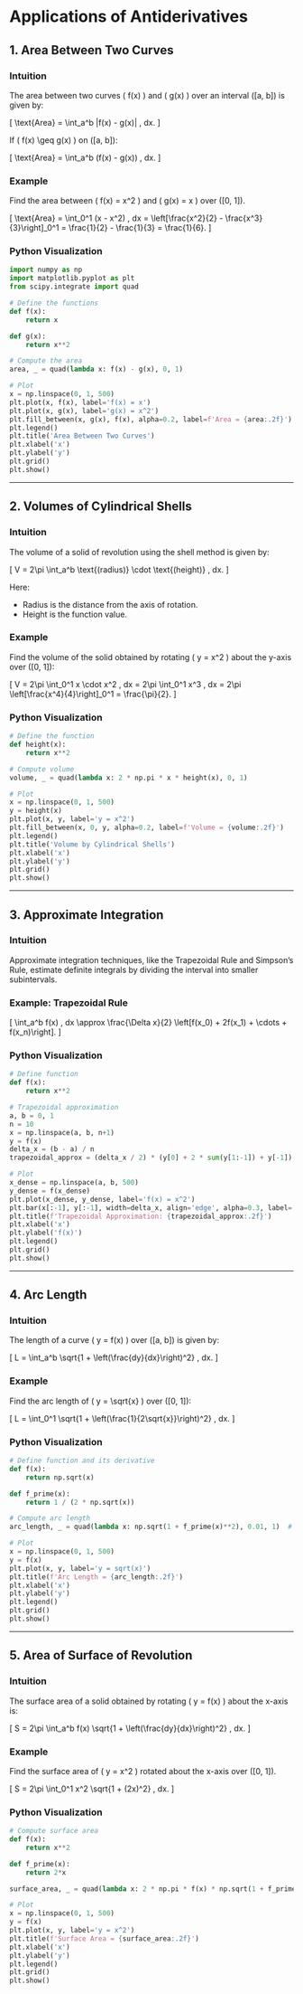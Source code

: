 # Applications of Antiderivatives

## 1. Area Between Two Curves

### Intuition
The area between two curves \( f(x) \) and \( g(x) \) over an interval \([a, b]\) is given by:

\[
\text{Area} = \int_a^b |f(x) - g(x)| \, dx.
\]

If \( f(x) \geq g(x) \) on \([a, b]\):

\[
\text{Area} = \int_a^b (f(x) - g(x)) \, dx.
\]

### Example
Find the area between \( f(x) = x^2 \) and \( g(x) = x \) over \([0, 1]\).

\[
\text{Area} = \int_0^1 (x - x^2) \, dx = \left[\frac{x^2}{2} - \frac{x^3}{3}\right]_0^1 = \frac{1}{2} - \frac{1}{3} = \frac{1}{6}.
\]

### Python Visualization
```python
import numpy as np
import matplotlib.pyplot as plt
from scipy.integrate import quad

# Define the functions
def f(x):
    return x

def g(x):
    return x**2

# Compute the area
area, _ = quad(lambda x: f(x) - g(x), 0, 1)

# Plot
x = np.linspace(0, 1, 500)
plt.plot(x, f(x), label='f(x) = x')
plt.plot(x, g(x), label='g(x) = x^2')
plt.fill_between(x, g(x), f(x), alpha=0.2, label=f'Area = {area:.2f}')
plt.legend()
plt.title('Area Between Two Curves')
plt.xlabel('x')
plt.ylabel('y')
plt.grid()
plt.show()
```

---

## 2. Volumes of Cylindrical Shells

### Intuition
The volume of a solid of revolution using the shell method is given by:

\[
V = 2\pi \int_a^b \text{(radius)} \cdot \text{(height)} \, dx.
\]

Here:

- Radius is the distance from the axis of rotation.
- Height is the function value.

### Example
Find the volume of the solid obtained by rotating \( y = x^2 \) about the y-axis over \([0, 1]\):

\[
V = 2\pi \int_0^1 x \cdot x^2 \, dx = 2\pi \int_0^1 x^3 \, dx = 2\pi \left[\frac{x^4}{4}\right]_0^1 = \frac{\pi}{2}.
\]

### Python Visualization
```python
# Define the function
def height(x):
    return x**2

# Compute volume
volume, _ = quad(lambda x: 2 * np.pi * x * height(x), 0, 1)

# Plot
x = np.linspace(0, 1, 500)
y = height(x)
plt.plot(x, y, label='y = x^2')
plt.fill_between(x, 0, y, alpha=0.2, label=f'Volume = {volume:.2f}')
plt.legend()
plt.title('Volume by Cylindrical Shells')
plt.xlabel('x')
plt.ylabel('y')
plt.grid()
plt.show()
```

---

## 3. Approximate Integration

### Intuition
Approximate integration techniques, like the Trapezoidal Rule and Simpson’s Rule, estimate definite integrals by dividing the interval into smaller subintervals.

### Example: Trapezoidal Rule
\[
\int_a^b f(x) \, dx \approx \frac{\Delta x}{2} \left[f(x_0) + 2f(x_1) + \cdots + f(x_n)\right].
\]

### Python Visualization
```python
# Define function
def f(x):
    return x**2

# Trapezoidal approximation
a, b = 0, 1
n = 10
x = np.linspace(a, b, n+1)
y = f(x)
delta_x = (b - a) / n
trapezoidal_approx = (delta_x / 2) * (y[0] + 2 * sum(y[1:-1]) + y[-1])

# Plot
x_dense = np.linspace(a, b, 500)
y_dense = f(x_dense)
plt.plot(x_dense, y_dense, label='f(x) = x^2')
plt.bar(x[:-1], y[:-1], width=delta_x, align='edge', alpha=0.3, label='Trapezoids')
plt.title(f'Trapezoidal Approximation: {trapezoidal_approx:.2f}')
plt.xlabel('x')
plt.ylabel('f(x)')
plt.legend()
plt.grid()
plt.show()
```

---

## 4. Arc Length

### Intuition
The length of a curve \( y = f(x) \) over \([a, b]\) is given by:

\[
L = \int_a^b \sqrt{1 + \left(\frac{dy}{dx}\right)^2} \, dx.
\]

### Example
Find the arc length of \( y = \sqrt{x} \) over \([0, 1]\):

\[
L = \int_0^1 \sqrt{1 + \left(\frac{1}{2\sqrt{x}}\right)^2} \, dx.
\]

### Python Visualization
```python
# Define function and its derivative
def f(x):
    return np.sqrt(x)

def f_prime(x):
    return 1 / (2 * np.sqrt(x))

# Compute arc length
arc_length, _ = quad(lambda x: np.sqrt(1 + f_prime(x)**2), 0.01, 1)  # Avoid division by zero

# Plot
x = np.linspace(0, 1, 500)
y = f(x)
plt.plot(x, y, label='y = sqrt(x)')
plt.title(f'Arc Length = {arc_length:.2f}')
plt.xlabel('x')
plt.ylabel('y')
plt.legend()
plt.grid()
plt.show()
```

---

## 5. Area of Surface of Revolution

### Intuition
The surface area of a solid obtained by rotating \( y = f(x) \) about the x-axis is:

\[
S = 2\pi \int_a^b f(x) \sqrt{1 + \left(\frac{dy}{dx}\right)^2} \, dx.
\]

### Example
Find the surface area of \( y = x^2 \) rotated about the x-axis over \([0, 1]\).

\[
S = 2\pi \int_0^1 x^2 \sqrt{1 + (2x)^2} \, dx.
\]

### Python Visualization
```python
# Compute surface area
def f(x):
    return x**2

def f_prime(x):
    return 2*x

surface_area, _ = quad(lambda x: 2 * np.pi * f(x) * np.sqrt(1 + f_prime(x)**2), 0, 1)

# Plot
x = np.linspace(0, 1, 500)
y = f(x)
plt.plot(x, y, label='y = x^2')
plt.title(f'Surface Area = {surface_area:.2f}')
plt.xlabel('x')
plt.ylabel('y')
plt.legend()
plt.grid()
plt.show()
```